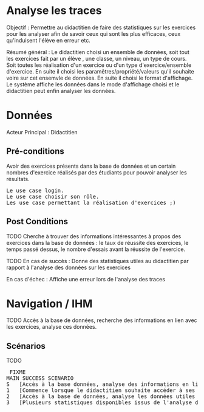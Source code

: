 
# Analyse les traces
Objectif :  Permettre au didactitien de faire des statistiques sur les exercices pour les analyser afin de savoir ceux qui 
sont les plus efficaces, ceux qu'induisent l'élève en erreur etc.

Résumé général : Le didactitien choisi un ensemble de données, soit tout les exercices fait par un élève ,  une classe, un niveau, un type de cours. Soit toutes les réalisation d'un exercice ou d'un type d'exercice/ensemble d'exercice.
En suite il choisi les paramêtres/propriété/valeurs qu'il souhaite voire sur cet ensemvle de données. 
En suite il choisi le format d'affichage.
Le système affiche les données dans le mode d'affichage choisi et le didactitien peut enfin 
analyser les données. 

# Données

Acteur Principal : Didactitien



## Pré-conditions

Avoir des exercices présents dans la base de données et un certain nombres d'exercice réalisés par des 
étudiants pour pouvoir analyser les résultats.
<Pre>
Le use case login.
Le use case choisir son rôle.
Les use case permettant la réalisation d'exercices ;)
</pre>

## Post Conditions

TODO
Cherche à trouver des informations intéressantes à propos des exercices dans la base de données : le taux 
de réussite des exercices, le temps passé dessus, le nombre d'essais avant la réussite de l'exercice.

TODO
En cas de succès : Donne des statistiques utiles au didactitien par rapport à l'analyse des données sur les 
exercices

En cas d'échec : Affiche une erreur lors de l'analyse des traces


# Navigation / IHM 

TODO
Accès à la base de données, recherche des informations en lien avec les exercices, analyse ces données.


## Scénarios

TODO
<PRE> FIXME
MAIN SUCCESS SCENARIO
S	[Accès à la base données, analyse des informations en lien avec les exercice]
1	[Commence lorsque le didactitien souhaite accéder à ses statistiques]
2	[Accès à la base de données, analyse les données utiles au didactitien à propos des exercices]
3	[Plusieurs statistiques disponibles issus de l'analyse de ces données]
</PRE>


<!--- 
Author : Raphael
Validator :  
-->



